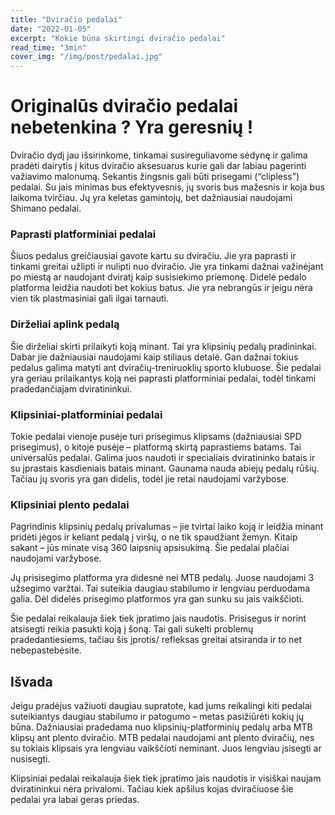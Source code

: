 ```yaml
---
title: "Dviračio pedalai"
date: "2022-01-05"
excerpt: "Kokie būna skirtingi dviračio pedalai"
read_time: "3min"
cover_img: "/img/post/pedalai.jpg"
---
```


# Originalūs dviračio pedalai nebetenkina ? Yra geresnių !

Dviračio dydį jau išsirinkome, tinkamai susireguliavome sėdynę ir galima pradėti dairytis į kitus dviračio aksesuarus kurie gali dar labiau pagerinti važiavimo malonumą. Sekantis žingsnis gali būti prisegami (“clipless”) pedalai. Su jais minimas bus efektyvesnis, jų svoris bus mažesnis ir koja bus laikoma tvirčiau. Jų yra keletas gamintojų, bet dažniausiai naudojami Shimano pedalai.

### Paprasti platforminiai pedalai

Šiuos pedalus greičiausiai gavote kartu su dviračiu. Jie yra paprasti ir tinkami greitai užlipti ir nulipti nuo dviračio. Jie yra tinkami dažnai važinėjant po miestą ar naudojant dviratį kaip susisiekimo priemonę. Didelė pedalo platforma leidžia naudoti bet kokius batus. Jie yra nebrangūs ir jeigu nėra vien tik plastmasiniai gali ilgai tarnauti.

### Dirželiai aplink pedalą

Šie dirželiai skirti prilaikyti koją minant. Tai yra klipsinių pedalų pradininkai. Dabar jie dažniausiai naudojami kaip stiliaus detalė. Gan dažnai tokius pedalus galima matyti ant dviračių-treniruoklių sporto klubuose. Šie pedalai yra geriau prilaikantys koją nei paprasti platforminiai pedalai, todėl tinkami pradedančiajam dviratininkui.

### Klipsiniai-platforminiai pedalai

Tokie pedalai vienoje pusėje turi prisegimus klipsams (dažniausiai SPD prisegimus), o kitoje pusėje – platformą skirtą paprastiems batams. Tai universalūs pedalai. Galima juos naudoti ir specialiais dviratininko batais ir su įprastais kasdieniais batais minant. Gaunama nauda abiejų pedalų rūšių. Tačiau jų svoris yra gan didelis, todėl jie retai naudojami varžybose.

### Klipsiniai plento pedalai

Pagrindinis klipsinių pedalų privalumas – jie tvirtai laiko koją ir leidžia minant pridėti jėgos ir keliant pedalą į viršų, o ne tik spaudžiant žemyn. Kitaip sakant – jūs minate visą 360 laipsnių apsisukimą. Šie pedalai plačiai naudojami varžybose.

Jų prisisegimo platforma yra didesnė nei MTB pedalų. Juose naudojami 3 užsegimo varžtai. Tai suteikia daugiau stabilumo ir lengviau perduodama galia. Dėl didelės prisegimo platformos yra gan sunku su jais vaikščioti.

Šie pedalai reikalauja šiek tiek įpratimo jais naudotis. Prisisegus ir norint atsisegti reikia pasukti koją į šoną. Tai gali sukelti problemų pradedantiesiems, tačiau šis įprotis/ refleksas greitai atsiranda ir to net nebepastebėsite.

## Išvada

Jeigu pradėjus važiuoti daugiau supratote, kad jums reikalingi kiti pedalai suteikiantys daugiau stabilumo ir patogumo – metas pasižiūrėti kokių jų būna. Dažniausiai pradedama nuo klipsinių-platforminių pedalų arba MTB klipsų ant plento dviračio. MTB pedalai naudojami ant plento dviračių, nes su tokiais klipsais yra lengviau vaikščioti neminant. Juos lengviau įsisegti ar nusisegti.

Klipsiniai pedalai reikalauja šiek tiek įpratimo jais naudotis ir visiškai naujam dviratininkui nėra privalomi. Tačiau kiek apšilus kojas dviračiuose šie pedalai yra labai geras priedas.
